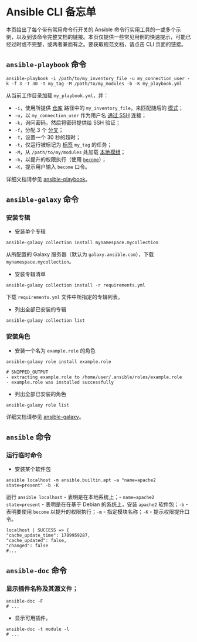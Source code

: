 # Ansible CLI 备忘单

本页给出了每个带有常用命令行开关的 Ansible 命令行实用工具的一或多个示例，以及到该命令完整文档的链接。本页仅提供一些常见用例的快速提示，可能已经过时或不完整，或两者兼而有之。要获取规范文档，请点击 CLI 页面的链接。


## `ansible-playbook` 命令

```console
ansible-playbook -i /path/to/my_inventory_file -u my_connection_user -k -f 3 -T 30 -t my_tag -M /path/to/my_modules -b -K my_playbook.yml
```

从当前工作目录加载 `my_playbook.yml`，并：


- `-i`，使用所提供 [仓库](inventories_building.md) 路径中的 `my_inventory_file`，来匹配随后的 [模式](patterns.md)；
- `-u`，以 `my_connection_user` 作为用户名 [通过 SSH](connection.md) 连接；
- `-k`，询问密码，然后将密码提供给 SSH 验证；
- `-f`，分配 3 个 [分叉](playbooks.md)；
- `-T`，设置一个 30 秒的超时；
- `-t`，仅运行被标记为 [标签](playbooks.md) `my_tag` 的任务；
- `-M`，从 `/path/to/my/modules` 处加载 [本地模组](../dev_guide/developing_locally.md)；
- `-b`，以提升的权限执行（使用 [`become`](playbooks.md)）；
- `-K`，提示用户输入 `become` 口令。

详细文档请参见 [ansible-playbook](#ansible-playbook)。


## `ansible-galaxy` 命令


### 安装专辑

- 安装单个专辑

```console
ansible-galaxy collection install mynamespace.mycollection
```

从所配置的 Galaxy 服务器（默认为 `galaxy.ansible.com`），下载 `mynamespace.mycollection`。

- 安装专辑清单

```console
ansible-galaxy collection install -r requirements.yml
```

下载 `requirements.yml` 文件中所指定的专辑列表。

- 列出全部已安装的专辑

```console
ansible-galaxy collection list
```



### 安装角色

- 安装一个名为 `example.role` 的角色

```console
ansible-galaxy role install example.role

# SNIPPED_OUTPUT
- extracting example.role to /home/user/.ansible/roles/example.role
- example.role was installed successfully
```

- 列出全部已安装的角色

```console
ansible-galaxy role list
```

详细文档请参见 [ansible-galaxy](#ansible-galaxy)。

## `ansible` 命令

### 运行临时命令

- 安装某个软件包

```console
ansible localhost -m ansible.builtin.apt -a "name=apache2 state=present" -b -K
```

运行 `ansible localhost` - 表明是在本地系统上；- `name=apache2 state=present` - 表明是在在基于 Debian 的系统上，安装 `apache2` 软件包；`-b` - 表明要使用 `become` 以提升的权限执行；`-m` - 指定模块名称；`-K` - 提示权限提升口令。

```console
localhost | SUCCESS => {
"cache_update_time": 1709959287,
"cache_updated": false,
"changed": false
#...
```


## `ansible-doc` 命令

### 显示插件名称及其源文件；


```console
ansible-doc -F
# ...
```


- 显示可用插件。


```console
ansible-doc -t module -l
# ...
```
